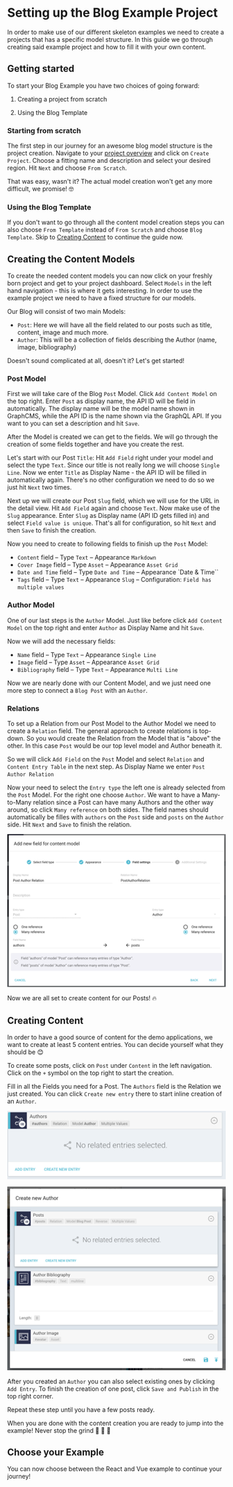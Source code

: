 # Setting up the Blog Example Project

In order to make use of our different skeleton examples we need to create a projects that has a specific model structure. In this guide we go through creating said example project and how to fill it with your own content.

## Getting started

To start your Blog Example you have two choices of going forward:

1. Creating a project from scratch

2. Using the Blog Template

### Starting from scratch

The first step in our journey for an awesome blog model structure is the project creation. Navigate to your [project overview](https://app.graphcms.com/overview) and click on `Create Project`. Choose a fitting name and description and select your desired region. Hit `Next` and choose `From Scratch`.

That was easy, wasn't it? The actual model creation won't get any more difficult, we promise! 🤓

### Using the Blog Template

If you don't want to go through all the content model creation steps you can also choose `From Template` instead of `From Scratch` and choose `Blog Template`. Skip to [Creating Content](#creating-content) to continue the guide now.

## Creating the Content Models

To create the needed content models you can now click on your freshly born project and get to your project dashboard. Select `Models` in the left hand navigation - this is where it gets interesting. In order to use the example project we need to have a fixed structure for our models.

Our Blog will consist of two main Models:

- `Post`: Here we will have all the field related to our posts such as title, content, image and much more.
- `Author`: This will be a collection of fields describing the Author (name, image, bibliography)

Doesn't sound complicated at all, doesn't it? Let's get started!

### Post Model

First we will take care of the Blog `Post` Model. Click `Add Content Model` on the top right. Enter `Post` as display name, the API ID will be field in automatically. The display name will be the model name shown in GraphCMS, while the API ID is the name shown via the GraphQL API. If you want to you can set a description and hit `Save`.

After the Model is created we can get to the fields. We will go through the creation of some fields together and have you create the rest.

Let's start with our Post `Title`: Hit `Add Field` right under your model and select the type `Text`. Since our title is not really long we will choose `Single Line`. Now we enter `Title` as Display Name - the API ID will be filled in automatically again. There's no other configuration we need to do so we just hit `Next` two times.

Next up we will create our Post `Slug` field, which we will use for the URL in the detail view. Hit `Add Field` again and choose `Text`. Now make use of the `Slug` appearance. Enter `Slug` as Display name (API ID gets filled in) and select `Field value is unique`. That's all for configuration, so hit `Next` and then `Save` to finish the creation.

Now you need to create to following fields to finish up the `Post` Model:

- `Content` field – Type `Text` – Appearance `Markdown`
- `Cover Image` field – Type `Asset` – Appearance `Asset Grid`
- `Date and Time` field – Type `Date and Time` – Appearance `Date & Time``
- `Tags` field – Type `Text` – Appearance `Slug` – Configuration: `Field has multiple values`

### Author Model

One of our last steps is the `Author` Model. Just like before click `Add Content Model` on the top right and enter `Author` as Display Name and hit `Save`.

Now we will add the necessary fields:

- `Name` field – Type `Text` – Appearance `Single Line`
- `Image` field – Type `Asset` – Appearance `Asset Grid`
- `Bibliography` field – Type `Text` – Appearance `Multi Line`

Now we are nearly done with our Content Model, and we just need one more step to connect a `Blog Post` with an `Author`.

### Relations

To set up a Relation from our Post Model to the Author Model we need to create a `Relation` field. The general approach to create relations is top-down. So you would create the Relation from the Model that is "above" the other. In this case `Post` would be our top level model and Author beneath it.

So we will click `Add Field` on the `Post` Model and select `Relation` and `Content Entry Table` in the next step. As Display Name we enter `Post Author Relation`

Now your need to select the `Entry type` the left one is already selected from the `Post` Model. For the right one choose `Author`. We want to have a Many-to-Many relation since a Post can have many Authors and the other way around, so click `Many reference` on both sides. The field names should automatically be filles with `authors` on the `Post` side and `posts` on the `Author` side. Hit `Next` and `Save` to finish the relation.

![Relation View](../img/getting-started/relation.png)

Now we are all set to create content for our Posts! 🔥

## Creating Content

In order to have a good source of content for the demo applications, we want to create at least 5 content entries. You can decide yourself what they should be 😊

To create some posts, click on `Post` under `Content` in the left navigation. Click on the `+` symbol on the top right to start the creation.

Fill in all the Fields you need for a Post. The `Authors` field is the Relation we just created. You can click `Create new entry` there to start inline creation of an `Author`.

![Inline Creation Start](../img/getting-started/author_field.png)

![Inline Creation Author](../img/getting-started/inline_creation.png)

After you created an `Author` you can also select existing ones by clicking `Add Entry`. To finish the creation of one post, click `Save and Publish` in the top right corner.

Repeat these step until you have a few posts ready.

When you are done with the content creation you are ready to jump into the example! Never stop the grind 💯 💪 🏈

## Choose your Example

You can now choose between the React and Vue example to continue your journey!
